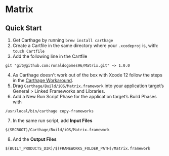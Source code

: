 # Matrix

## Quick Start 
1. Get Carthage by running `brew install carthage`
2. Create a Cartfile in the same directory where your `.xcodeproj` is, with: `touch Cartfile`
3. Add the following line in the Cartfile 
  ```
git "git@github.com:ronaldogomes96/Matrix.git" ~> 1.0.0
```
4. As Carthage doesn't work out of the box with Xcode 12 follow the steps in the [Carthage Workaround](https://github.com/Carthage/Carthage/blob/master/Documentation/Xcode12Workaround.md).
5. Drag `Carthage/Build/iOS/Matrix.framework` into your application target’s General > Linked Frameworks and Libraries.
6. Add a New Run Script Phase for the application target’s Build Phases with
  ```
/usr/local/bin/carthage copy-frameworks
```
7. In the same run script, add **Input Files**
```
$(SRCROOT)/Carthage/Build/iOS/Matrix.framework
```
8.  And the **Output Files**
```
$(BUILT_PRODUCTS_DIR)/$(FRAMEWORKS_FOLDER_PATH)/Matrix.framework
```
